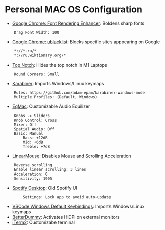 # Personal MAC OS Configuration

- [Google Chrome: Font Rendering Enhancer](https://chrome.google.com/webstore/detail/font-rendering-enhancer/hmbmmdjlcdediglgfcdkhinjdelkiock): Boldens sharp fonts
```
	Drag Font Width: 100
```
- [Google Chrome: ublacklist](https://chrome.google.com/webstore/detail/ublacklist/pncfbmialoiaghdehhbnbhkkgmjanfhe): Blocks specific sites apppearing on Google
```
	*://*.ru/*
	*://ru.wiktionary.org/*
```
- [Top Notch](https://topnotch.app): Hides the top notch in M1 Laptops
```
	Round Corners: Small
```
- [Karabiner](https://karabiner-elements.pqrs.org): Imports Windows/Linux keymaps
```
	Rules: https://github.com/adam-epam/karabiner-windows-mode
	Multiple Profiles: (Default, Windows)
```
- [EqMac](https://eqmac.app): Customizable Audio Equilizer
```
	Knobs -> Sliders
	Knob Control: Cross
	Mixer: Off
	Spatial Audio: Off
	Basic: Manual
		Bass: +12dB
		Mid: +6dB
		Treble: +7dB
```
- [LinearMouse](https://linearmouse.org): Disables Mouse and Scrolling Acceleration
```
	Reverse scrolling
	Enable linear scrolling: 3 lines
	Acceleration: 0
	Sensitivity: 1905
```
- [Spotify Desktop](https://github.com/adam-epam/old-spotify): Old Spotify UI
```
    	Settings: Lock app to avoid auto-update
```
- [VSCode Windows Default Keybindings]( https://marketplace.visualstudio.com/items?itemName=smcpeak.default-keys-windows): Imports Windows/Linux keymaps
- [BetterDummy](https://github.com/waydabber/BetterDummy): Activates HiDPi on external monitors
- [iTerm2](https://iterm2.com): Customizabe terminal
